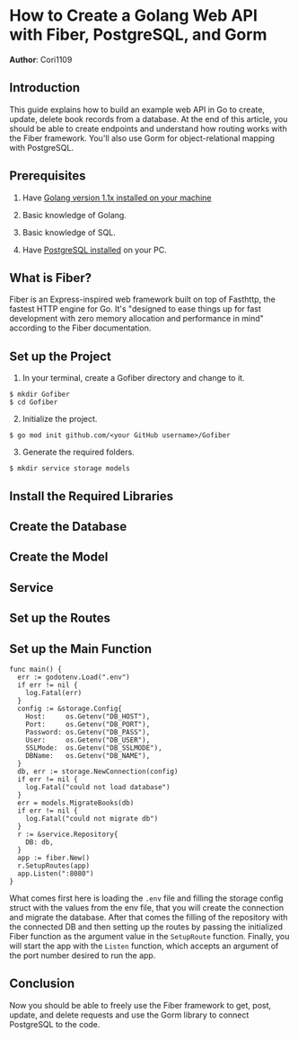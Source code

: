 # How to Create a Golang Web API with Fiber, PostgreSQL, and Gorm

**Author**: Cori1109


## Introduction

This guide explains how to build an example web API in Go to create, update, delete book records from a database. At the end of this article, you should be able to create endpoints and understand how routing works with the Fiber framework. You'll also use Gorm for object-relational mapping with PostgreSQL.


## Prerequisites

  1. Have [Golang version 1.1x installed on your machine](https://www.vultr.com/docs/how-to-set-up-a-fiber-server-with-golang-on-ubuntu-21-04)
  
  2. Basic knowledge of Golang.

  3. Basic knowledge of SQL.

  4. Have [PostgreSQL installed](https://www.vultr.com/docs/how-to-install-configure-backup-and-restore-postgresql-on-ubuntu-20-04-lts) on your PC.


## What is Fiber?

Fiber is an Express-inspired web framework built on top of Fasthttp, the fastest HTTP engine for Go. It's "designed to ease things up for fast development with zero memory allocation and performance in mind" according to the Fiber documentation.


## Set up the Project

1. In your terminal, create a Gofiber directory and change to it.
```
$ mkdir Gofiber
$ cd Gofiber
```
2. Initialize the project.
```
$ go mod init github.com/<your GitHub username>/Gofiber
```
3. Generate the required folders.
```
$ mkdir service storage models
```


## Install the Required Libraries


## Create the Database


## Create the Model


## Service


## Set up the Routes


## Set up the Main Function

```
func main() {
  err := godotenv.Load(".env")
  if err != nil {
    log.Fatal(err)
  }
  config := &storage.Config{
    Host:     os.Getenv("DB_HOST"),
    Port:     os.Getenv("DB_PORT"),
    Password: os.Getenv("DB_PASS"),
    User:     os.Getenv("DB_USER"),
    SSLMode:  os.Getenv("DB_SSLMODE"),
    DBName:   os.Getenv("DB_NAME"),
  }
  db, err := storage.NewConnection(config)
  if err != nil {
    log.Fatal("could not load database")
  }
  err = models.MigrateBooks(db)
  if err != nil {
    log.Fatal("could not migrate db")
  }
  r := &service.Repository{
    DB: db,
  }
  app := fiber.New()
  r.SetupRoutes(app)
  app.Listen(":8080")
}
```

What comes first here is loading the `.env` file and filling the storage config struct with the values from the env file, that you will create the connection and migrate the database. After that comes the filling of the repository with the connected DB and then setting up the routes by passing the initialized Fiber function as the argument value in the `SetupRoute` function. Finally, you will start the app with the `Listen` function, which accepts an argument of the port number desired to run the app.


## Conclusion

Now you should be able to freely use the Fiber framework to get, post, update, and delete requests and use the Gorm library to connect PostgreSQL to the code.